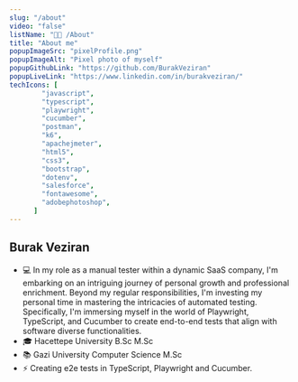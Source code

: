 ```yaml
---
slug: "/about"
video: "false"
listName: "👨‍💻 /About"
title: "About me"
popupImageSrc: "pixelProfile.png"
popupImageAlt: "Pixel photo of myself"
popupGithubLink: "https://github.com/BurakVeziran"
popupLiveLink: "https://www.linkedin.com/in/burakveziran/"
techIcons: [
        "javascript",
        "typescript",
        "playwright",
        "cucumber",
        "postman",
        "k6",
        "apachejmeter",
        "html5",
        "css3",
        "bootstrap",
        "dotenv",
        "salesforce",
        "fontawesome",
        "adobephotoshop",
      ]
---
```


## Burak Veziran

- 💻 In my role as a manual tester within a dynamic SaaS company, I'm embarking on an intriguing journey of personal growth and professional enrichment. Beyond my regular responsibilities, I'm investing my personal time in mastering the intricacies of automated testing. Specifically, I'm immersing myself in the world of Playwright, TypeScript, and Cucumber to create end-to-end tests that align with software diverse functionalities.
- 🎓 Hacettepe University B.Sc M.Sc
- 📚 Gazi University Computer Science M.Sc
- ⚡ Creating e2e tests in TypeScript, Playwright and Cucumber.
